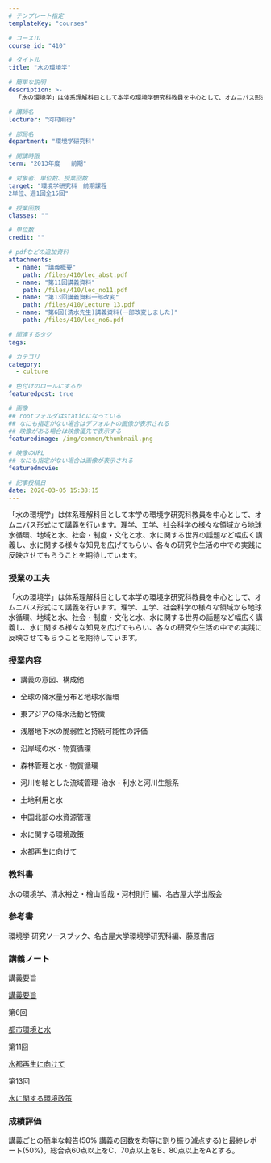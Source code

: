 ```yaml
---
# テンプレート指定
templateKey: "courses"

# コースID
course_id: "410"

# タイトル
title: "水の環境学"

# 簡単な説明
description: >-
  「水の環境学」は体系理解科目として本学の環境学研究科教員を中心として、オムニバス形式にて講義を行います。理学、工学、社会科学の様々な領域から地球水循環、地域と水、社会・制度・文化と水、水に関する世界の...

# 講師名
lecturer: "河村則行"

# 部局名
department: "環境学研究科"

# 開講時限
term: "2013年度	前期"

# 対象者、単位数、授業回数
target: "環境学研究科　前期課程
2単位、週1回全15回"

# 授業回数
classes: ""

# 単位数
credit: ""

# pdfなどの追加資料
attachments: 
  - name: "講義概要" 
    path: /files/410/lec_abst.pdf
  - name: "第11回講義資料" 
    path: /files/410/lec_no11.pdf
  - name: "第13回講義資料一部改変" 
    path: /files/410/Lecture_13.pdf
  - name: "第6回(清水先生)講義資料(一部改変しました)" 
    path: /files/410/lec_no6.pdf

# 関連するタグ
tags:

# カテゴリ
category:
  - culture

# 色付けのロールにするか
featuredpost: true

# 画像
## rootフォルダはstaticになっている
## なにも指定がない場合はデフォルトの画像が表示される
## 映像がある場合は映像優先で表示する
featuredimage: /img/common/thumbnail.png

# 映像のURL
## なにも指定がない場合は画像が表示される
featuredmovie: 

# 記事投稿日
date: 2020-03-05 15:38:15
---
```


「水の環境学」は体系理解科目として本学の環境学研究科教員を中心として、オムニバス形式にて講義を行います。理学、工学、社会科学の様々な領域から地球水循環、地域と水、社会・制度・文化と水、水に関する世界の話題など幅広く講義し、水に関する様々な知見を広げてもらい、各々の研究や生活の中での実践に反映させてもらうことを期待しています。

### 授業の工夫


「水の環境学」は体系理解科目として本学の環境学研究科教員を中心として、オムニバス形式にて講義を行います。理学、工学、社会科学の様々な領域から地球水循環、地域と水、社会・制度・文化と水、水に関する世界の話題など幅広く講義し、水に関する様々な知見を広げてもらい、各々の研究や生活の中での実践に反映させてもらうことを期待しています。


### 授業内容



* 講義の意図、構成他

* 全球の降水量分布と地球水循環

* 東アジアの降水活動と特徴

* 浅層地下水の脆弱性と持続可能性の評価

* 沿岸域の水・物質循環

* 森林管理と水・物質循環

* 河川を軸とした流域管理-治水・利水と河川生態系

* 土地利用と水

* 中国北部の水資源管理

* 水に関する環境政策

* 水都再生に向けて


### 教科書


水の環境学、清水裕之・檜山哲哉・河村則行 編、名古屋大学出版会


### 参考書


環境学 研究ソースブック、名古屋大学環境学研究科編、藤原書店


### 講義ノート


講義要旨

[講義要旨](/files/410/lec_abst.pdf) 

第6回

[都市環境と水](/files/410/lec_no6.pdf) 

第11回

[水都再生に向けて](/files/410/lec_no11.pdf) 

第13回

[水に関する環境政策](/files/410/Lecture_13.pdf) 


### 成績評価


講義ごとの簡単な報告(50% 講義の回数を均等に割り振り減点する)と最終レポート(50%)。総合点60点以上をC、70点以上をB、80点以上をAとする。
